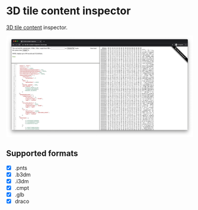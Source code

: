 # 3D tile content inspector

[3D tile content](https://github.com/CesiumGS/3d-tiles/blob/master/specification/README.md#tile-format-specifications) inspector.

[![screenshot.png](docs/screenshot.png)](https://3d-tile-content-inspector.vercel.app/)

## Supported formats

- [x] .pnts
- [x] .b3dm
- [x] .i3dm
- [x] .cmpt
- [x] .glb
- [x] draco
